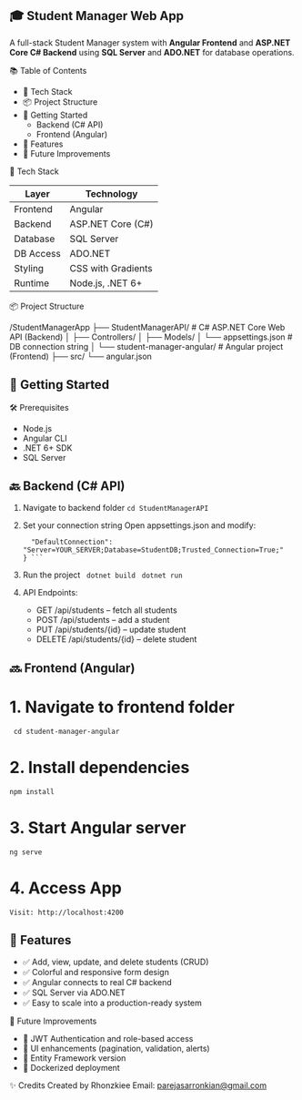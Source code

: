 
## 🎓 Student Manager Web App

A full-stack Student Manager system with **Angular Frontend** and **ASP.NET Core C# Backend** using **SQL Server** and **ADO.NET** for database operations.

📚 Table of Contents
- 🧰 Tech Stack
- 📦 Project Structure
- 🚀 Getting Started
  - Backend (C# API)
  - Frontend (Angular)
- 📝 Features
- 🔧 Future Improvements

🧰 Tech Stack

| Layer      | Technology          |
|------------|---------------------|
| Frontend   | Angular             |
| Backend    | ASP.NET Core (C#)   |
| Database   | SQL Server          |
| DB Access  | ADO.NET             |
| Styling    | CSS with Gradients |
| Runtime    | Node.js, .NET 6+    |

📦 Project Structure

/StudentManagerApp
├── StudentManagerAPI/         # C# ASP.NET Core Web API (Backend)
│   ├── Controllers/
│   ├── Models/
│   └── appsettings.json       # DB connection string
│
└── student-manager-angular/   # Angular project (Frontend)
    ├── src/
    └── angular.json

## 🚀 Getting Started

🛠 Prerequisites
- Node.js
- Angular CLI
- .NET 6+ SDK
- SQL Server

## 🔙 Backend (C# API)

1. Navigate to backend folder
   ```cd StudentManagerAPI```

2. Set your connection string
   Open appsettings.json and modify:
   ``` "ConnectionStrings": {
     "DefaultConnection": "Server=YOUR_SERVER;Database=StudentDB;Trusted_Connection=True;"
   } ```

3. Run the project
  ``` dotnet build```
  ``` dotnet run```

4. API Endpoints:
   - GET /api/students – fetch all students
   - POST /api/students – add a student
   - PUT /api/students/{id} – update student
   - DELETE /api/students/{id} – delete student

## 🔜 Frontend (Angular)

# 1. Navigate to frontend folder
  ``` cd student-manager-angular```

# 2. Install dependencies
   ```npm install```

# 3. Start Angular server
   ```ng serve```

# 4. Access App
   ```Visit: http://localhost:4200```

## 📝 Features

- ✅ Add, view, update, and delete students (CRUD)
- ✅ Colorful and responsive form design
- ✅ Angular connects to real C# backend
- ✅ SQL Server via ADO.NET
- ✅ Easy to scale into a production-ready system

🔧 Future Improvements

- 🔐 JWT Authentication and role-based access
- 🎨 UI enhancements (pagination, validation, alerts)
- 🧱 Entity Framework version
- 🐳 Dockerized deployment

✨ Credits
Created by Rhonzkiee
Email: parejasarronkian@gmail.com
